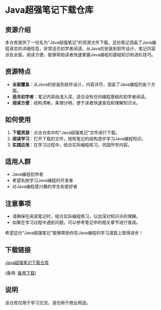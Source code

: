 # Java超强笔记下载仓库

## 资源介绍

本仓库提供了一份名为“Java超强笔记”的资源文件下载。这份笔记涵盖了Java编程语言的详细信息，非常适合初学者阅读。从Java的安装到软件设计，笔记内容涉及全面，阅读方便，能够帮助读者快速掌握Java编程的基础知识和进阶技巧。

## 资源特点

- **全面覆盖**：从Java的安装到软件设计，内容详尽，涵盖了Java编程的各个方面。
- **适合初学者**：笔记内容由浅入深，适合没有任何编程基础的初学者阅读。
- **阅读方便**：结构清晰，条理分明，便于读者快速查找和理解知识点。

## 如何使用

1. **下载资源**：点击仓库中的“Java超强笔记”文件进行下载。
2. **阅读学习**：打开下载的文件，按照笔记的结构逐步学习Java编程知识。
3. **实践应用**：在学习过程中，结合实际编程练习，巩固所学内容。

## 适用人群

- Java编程初学者
- 希望系统学习Java编程的开发者
- 对Java编程感兴趣的学生和爱好者

## 注意事项

- 请确保在阅读笔记时，结合实际编程练习，以加深对知识点的理解。
- 如果在学习过程中遇到问题，可以参考笔记中的相关章节进行查阅。

希望这份“Java超强笔记”能够帮助你在Java编程的学习道路上取得进步！

## 下载链接
[Java超强笔记下载仓库](https://pan.quark.cn/s/21a1b5b8985c) 

(备用: [备用下载](https://pan.baidu.com/s/1r3jIT7M4jrI5Nnxdvkxc9g?pwd=1234))

## 说明

该仓库仅用于学习交流，请勿用于商业用途。
